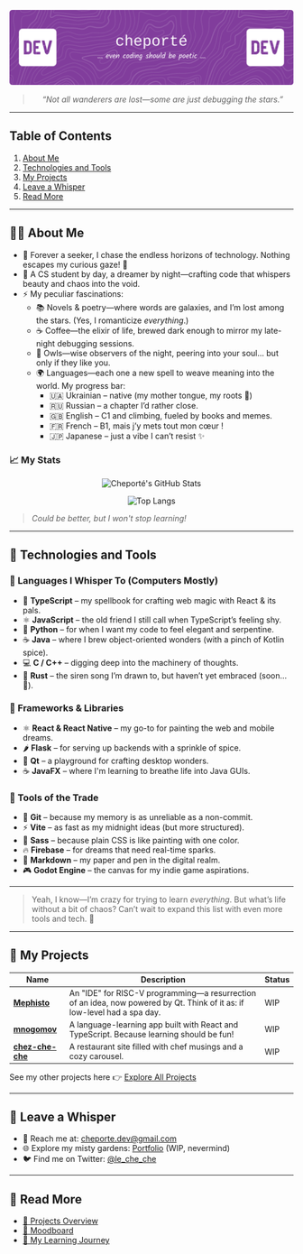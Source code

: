 <div align=center>


![Header](./img/github-header-image.png)

> *“Not all wanderers are lost—some are just debugging the stars.”*

</div>

---

## Table of Contents
1. [About Me](#-about-me)
2. [Technologies and Tools](#-technologies-and-tools)
3. [My Projects](#-my-projects)
4. [Leave a Whisper](#-leave-a-whisper)
5. [Read More](#-read-more)

---

## 🧑‍💻 About Me
- 🌱 Forever a seeker, I chase the endless horizons of technology. Nothing escapes my curious gaze! 👀
- 📖 A CS student by day, a dreamer by night—crafting code that whispers beauty and chaos into the void.
- ⚡ My peculiar fascinations:
  - 📚 Novels & poetry—where words are galaxies, and I’m lost among the stars. (Yes, I romanticize *everything*.)
  - ☕ Coffee—the elixir of life, brewed dark enough to mirror my late-night debugging sessions.
  - 🦉 Owls—wise observers of the night, peering into your soul... but only if they like you.
  - 🌍 Languages—each one a new spell to weave meaning into the world. My progress bar:
    - 🇺🇦 Ukrainian – native (my mother tongue, my roots 🌻)
    - 🇷🇺 Russian – a chapter I’d rather close.
    - 🇬🇧 English – C1 and climbing, fueled by books and memes.
    - 🇫🇷 French – B1, mais j’y mets tout mon cœur !
    - 🇯🇵 Japanese – just a vibe I can’t resist ✨

### 📈 My Stats
<div align=center>

<!-- GitHub Readme Stats -->
![Cheporté's GitHub Stats](https://github-readme-stats.vercel.app/api?username=cheporte&show_icons=true&theme=radical&hide=stars&count_private=true)

<!-- Top Languages -->
![Top Langs](https://github-readme-stats.vercel.app/api/top-langs/?username=cheporte&layout=compact&theme=radical)

</div>

> *Could be better, but I won't stop learning!*
---


## 🔧 Technologies and Tools
### 💬 Languages I Whisper To (Computers Mostly)
- 🔷 **TypeScript** – my spellbook for crafting web magic with React & its pals.
- ⚛️ **JavaScript** – the old friend I still call when TypeScript’s feeling shy.
- 🐍 **Python** – for when I want my code to feel elegant and serpentine.
- ☕ **Java** – where I brew object-oriented wonders (with a pinch of Kotlin spice).
- 💻 **C / C++** – digging deep into the machinery of thoughts.
- 🦀 **Rust** – the siren song I’m drawn to, but haven’t yet embraced (soon... 👀).

### 🧱 Frameworks & Libraries
- ⚛️ **React & React Native** – my go-to for painting the web and mobile dreams.
- 🌶️ **Flask** – for serving up backends with a sprinkle of spice.
- 🧊 **Qt** – a playground for crafting desktop wonders.
- ☕ **JavaFX** – where I'm learning to breathe life into Java GUIs.

### 🧰 Tools of the Trade
- 🧠 **Git** – because my memory is as unreliable as a non-commit.
- ⚡ **Vite** – as fast as my midnight ideas (but more structured).
- 🎨 **Sass** – because plain CSS is like painting with one color.
- 🔥 **Firebase** – for dreams that need real-time sparks.
- 📄 **Markdown** – my paper and pen in the digital realm.
- 🎮 **Godot Engine** – the canvas for my indie game aspirations.

---

> Yeah, I know—I’m crazy for trying to learn *everything*. But what’s life without a bit of chaos? Can’t wait to expand this list with even more tools and tech. 🌌

---

## 🌟 My Projects

| Name | Description | Status |
| ---- | ----------- | ------ |
| **[Mephisto](https://github.com/saisenko/mephisto)** | An "IDE" for RISC-V programming—a resurrection of an idea, now powered by Qt. Think of it as: if low-level had a spa day. | WIP |
| **[mnogomov](https://github.com/cheporte/mnogomov)** | A language-learning app built with React and TypeScript. Because learning should be fun! | WIP |
| **[chez-che-che](https://cheporte.github.io/chez-che-che)** | A restaurant site filled with chef musings and a cozy carousel. | WIP |

See my other projects here 👉 [Explore All Projects](docs/projects.md)

---

## 👋 Leave a Whisper
- 💌 Reach me at: [cheporte.dev@gmail.com](mailto:cheporte.dev@gmail.com)
- 🌐 Explore my misty gardens: [Portfolio](https://github.com/cheporte/jardin-de-cheporte) (WIP, nevermind)
- 🐦 Find me on Twitter: [@le_che_che](https://twitter.com/le_che_che)

---

## 📂 Read More
- [📘 Projects Overview](docs/projects.md)
- [🎨 Moodboard](docs/moodboard.md)
- [💭 My Learning Journey](docs/learning-journey.md)
